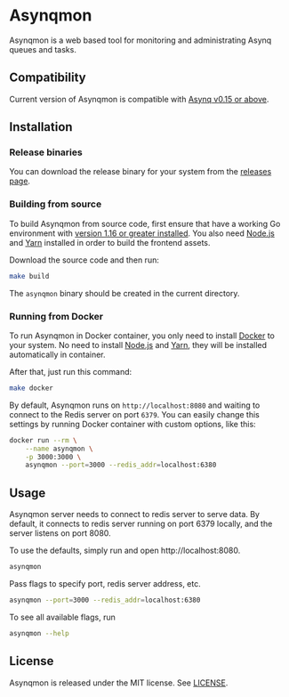 # Asynqmon

Asynqmon is a web based tool for monitoring and administrating Asynq queues and tasks.

## Compatibility

Current version of Asynqmon is compatible with [Asynq v0.15 or above](https://github.com/hibiken/asynq/releases).

## Installation

### Release binaries

You can download the release binary for your system from the
[releases page](https://github.com/hibiken/asynqmon/releases).

### Building from source

To build Asynqmon from source code, first ensure that have a working
Go environment with [version 1.16 or greater installed](https://golang.org/doc/install).
You also need [Node.js](https://nodejs.org/) and [Yarn](https://yarnpkg.com/)
installed in order to build the frontend assets.

Download the source code and then run:

```sh
make build
```

The `asynqmon` binary should be created in the current directory.

### Running from Docker

To run Asynqmon in Docker container, you only need to install [Docker](https://www.docker.com/get-started) to your system. No need to install [Node.js](https://nodejs.org/) and [Yarn](https://yarnpkg.com/), they will be installed automatically in container.

After that, just run this command:

```sh
make docker
```

By default, Asynqmon runs on `http://localhost:8080` and waiting to connect to the Redis server on port `6379`. You can easily change this settings by running Docker container with custom options, like this:

```sh
docker run --rm \
    --name asynqmon \
    -p 3000:3000 \
    asynqmon --port=3000 --redis_addr=localhost:6380
```

## Usage

Asynqmon server needs to connect to redis server to serve data.
By default, it connects to redis server running on port 6379 locally, and the server listens on port 8080.

To use the defaults, simply run and open http://localhost:8080.

```sh
asynqmon
```

Pass flags to specify port, redis server address, etc.

```sh
asynqmon --port=3000 --redis_addr=localhost:6380
```

To see all available flags, run

```sh
asynqmon --help
```

## License

Asynqmon is released under the MIT license. See [LICENSE](https://github.com/hibiken/asynqmon/blob/master/LICENSE).
